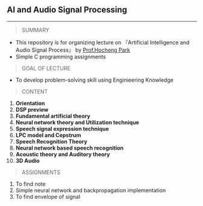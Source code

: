 ## AI and Audio Signal Processing
----

> SUMMARY

- This repository is for organizing lecture on 『Artificial Intelligence and Audio Signal Process』 by [Prof.Hochong Park](https://sites.google.com/view/csplab/members/professor)
- Simple C programming assignments


> GOAL OF LECTURE

- To develop problem-solving skill using Enginieering Knowledge

> CONTENT

1. **Orientation**
2. **DSP preview**
3. **Fundamental artificial theory**
4. **Neural network theory and Utilization technique**
5. **Speech signal expression technique**
6. **LPC model and Cepstrum**
7. **Speech Recognition Theory**
8. **Neural network based speech recognition**
9. **Acoustic theory and Auditory theory**
10. **3D Audio**

> ASSIGNMENTS

1. To find note
2. Simple neural network and backpropagation implementation
3. To find envelope of signal

